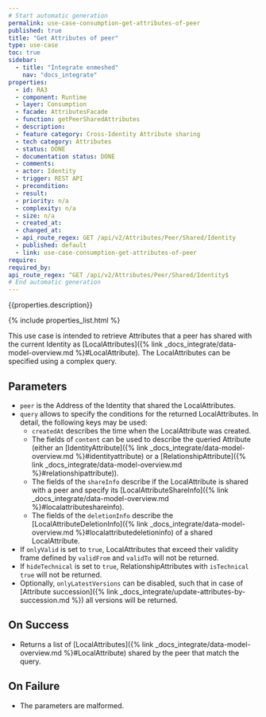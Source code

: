 ```yaml
---
# Start automatic generation
permalink: use-case-consumption-get-attributes-of-peer
published: true
title: "Get Attributes of peer"
type: use-case
toc: true
sidebar:
  - title: "Integrate enmeshed"
    nav: "docs_integrate"
properties:
  - id: RA3
  - component: Runtime
  - layer: Consumption
  - facade: AttributesFacade
  - function: getPeerSharedAttributes
  - description:
  - feature category: Cross-Identity Attribute sharing
  - tech category: Attributes
  - status: DONE
  - documentation status: DONE
  - comments:
  - actor: Identity
  - trigger: REST API
  - precondition:
  - result:
  - priority: n/a
  - complexity: n/a
  - size: n/a
  - created_at:
  - changed_at:
  - api_route_regex: GET /api/v2/Attributes/Peer/Shared/Identity
  - published: default
  - link: use-case-consumption-get-attributes-of-peer
require:
required_by:
api_route_regex: ^GET /api/v2/Attributes/Peer/Shared/Identity$
# End automatic generation
---
```


{{properties.description}}

{% include properties_list.html %}

This use case is intended to retrieve Attributes that a peer has shared with the current Identity as [LocalAttributes]({% link _docs_integrate/data-model-overview.md %}#LocalAttribute). The LocalAttributes can be specified using a complex query.

## Parameters

- `peer` is the Address of the Identity that shared the LocalAttributes.
- `query` allows to specify the conditions for the returned LocalAttributes. In detail, the following keys may be used:
  - `createdAt` describes the time when the LocalAttribute was created.
  - The fields of `content` can be used to describe the queried Attribute (either an [IdentityAttribute]({% link _docs_integrate/data-model-overview.md %}#identityattribute)
    or a [RelationshipAttribute]({% link _docs_integrate/data-model-overview.md %}#relationshipattribute)).
  - The fields of the `shareInfo` describe if the LocalAttribute is shared with a peer and specify its [LocalAttributeShareInfo]({% link _docs_integrate/data-model-overview.md %}#localattributeshareinfo).
  - The fields of the `deletionInfo` describe the [LocalAttributeDeletionInfo]({% link _docs_integrate/data-model-overview.md %}#localattributedeletioninfo) of a shared LocalAttribute.
- If `onlyValid` is set to `true`, LocalAttributes that exceed their validity frame defined by `validFrom` and `validTo` will not be returned.
- If `hideTechnical` is set to `true`, RelationshipAttributes with `isTechnical` `true` will not be returned.
- Optionally, `onlyLatestVersions` can be disabled, such that in case of [Attribute succession]({% link _docs_integrate/update-attributes-by-succession.md %}) all versions will be returned.

## On Success

- Returns a list of [LocalAttributes]({% link _docs_integrate/data-model-overview.md %}#LocalAttribute) shared by the peer that match the query.

## On Failure

- The parameters are malformed.
